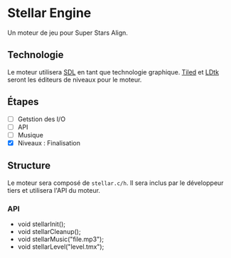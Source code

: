 
# Stellar Engine

Un moteur de jeu pour Super Stars Align.

## Technologie

Le moteur utilisera [SDL](https://libsdl.com) en tant que technologie graphique.
[Tiled](https://www.mapeditor.org/) et [LDtk](https://ldtk.io) seront les éditeurs de niveaux pour le moteur.

## Étapes

- [ ] Getstion des I/O
- [ ] API
- [ ] Musique
- [x] Niveaux : Finalisation

## Structure

Le moteur sera composé de `stellar.c/h`.
Il sera inclus par le développeur tiers et utilisera l'API du moteur.

### API

- void stellarInit();
- void stellarCleanup();
- void stellarMusic("file.mp3");
- void stellarLevel("level.tmx");
